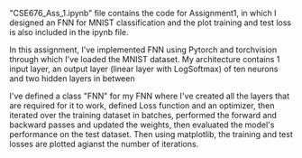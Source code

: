 "CSE676_Ass_1.ipynb" file contains the code for Assignment1, in which I designed an FNN for MNIST classification and the plot training and test loss is also included in the ipynb file.

In this assignment, I've implemented FNN using Pytorch and torchvision through which I've loaded the MNIST dataset. My architecture contains 1 input layer, an output layer (linear layer with LogSoftmax) of ten neurons and two hidden layers in between

I've defined a class "FNN" for my FNN where I've created all the layers that are required for it to work, defined Loss function and an optimizer, then iterated over the training dataset in batches, performed the forward and backward passes and updated the weights, then evaluated the model's performance on the test dataset. Then using matplotlib, the training and test losses are plotted agianst the number of iterations.

